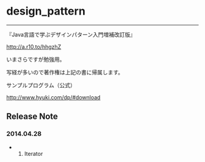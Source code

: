 design_pattern
==============
--------------


『Java言語で学ぶデザインパターン入門増補改訂版』

http://a.r10.to/hhgzhZ

いまさらですが勉強用。

写経が多いので著作権は上記の書に帰属します。


サンプルプログラム（公式）

http://www.hyuki.com/dp/#download


Release Note
--------------

### 2014.04.28
- 1. Iterator
